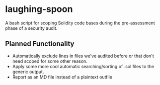 # laughing-spoon
A bash script for scoping Solidity code bases during the pre-assessment phase of a security audit. 

## Planned Functionality

- Automatically exclude lines in files we've audited before or that don't need scoped for some other reason.
- Apply some more cool automatic searching/sorting of .sol files to the generic output.
- Report as an MD file instead of a plaintext outfile